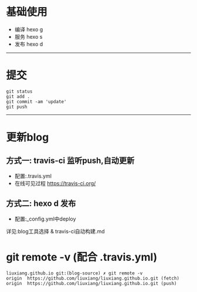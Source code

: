 # 基础使用
- 编译 hexo g
- 服务 hexo s
- 发布 hexo d

---
# 提交
```
git status
git add .
git commit -am 'update'
git push
```

---
# 更新blog
## 方式一: travis-ci 监听push,自动更新
- 配置:.travis.yml
- 在线可见过程 https://travis-ci.org/

## 方式二: hexo d 发布
- 配置:_config.yml中deploy

详见:﻿blog工具选择 & travis-ci自动构建.md

# git remote -v (配合 .travis.yml)
```
liuxiang.github.io git:(blog-source) ✗ git remote -v
origin  https://github.com/liuxiang/liuxiang.github.io.git (fetch)
origin  https://github.com/liuxiang/liuxiang.github.io.git (push)
```